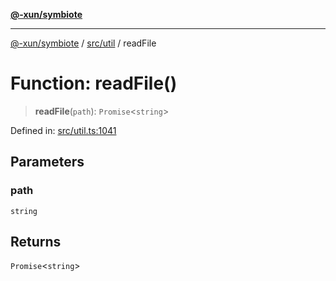 [**@-xun/symbiote**](../../../README.md)

***

[@-xun/symbiote](../../../README.md) / [src/util](../README.md) / readFile

# Function: readFile()

> **readFile**(`path`): `Promise`\<`string`\>

Defined in: [src/util.ts:1041](https://github.com/Xunnamius/symbiote/blob/fda4254d9bfeb125461ee3377ddb123772e5d050/src/util.ts#L1041)

## Parameters

### path

`string`

## Returns

`Promise`\<`string`\>
